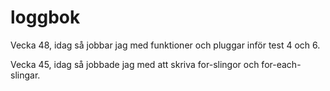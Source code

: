# loggbok

Vecka 48, idag så jobbar jag med funktioner och pluggar inför test 4 och 6.

Vecka 45, idag så jobbade jag med att skriva for-slingor och for-each-slingar.
